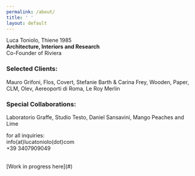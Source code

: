 ```yaml
---
permalink: /about/
title: ' '
layout: default
---
```

Luca Toniolo, Thiene 1985 <br>
**Architecture, Interiors and Research** <br>
Co-Founder of Riviera <br>

### Selected Clients:

Mauro Grifoni, Flos, Covert, Stefanie Barth & Carina Frey, Wooden, Paper, CLM, Olev, Aereoporti di Roma, Le Roy Merlin

### Special Collaborations:

Laboratorio Graffe, Studio Testo, Daniel Sansavini, Mango Peaches and Lime

for all inquiries: <br> info(at)lucatoniolo(dot)com <br> \+39 3407909049

<br>
[Work in progress here](#)
